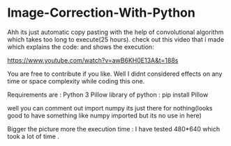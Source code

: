 # Image-Correction-With-Python
Ahh its just automatic copy pasting with the help of convolutional algorithm which takes too long to execute(25 hours).
check out this video that i made which explains the code: and shows the execution: 

https://www.youtube.com/watch?v=awB6KH0E13A&t=188s


You are free to contribute if you like. Well I didnt considered effects on any time or space complexity while coding this one.


Requirements are :
  Python 3
  Pillow library of python : pip install Pillow
  
  well you can comment out import numpy its just there for nothing(looks good to have something like numpy imported but its no use in here)
  
  Bigger the picture more the execution time : I have tested 480*640 which took a lot of time .
